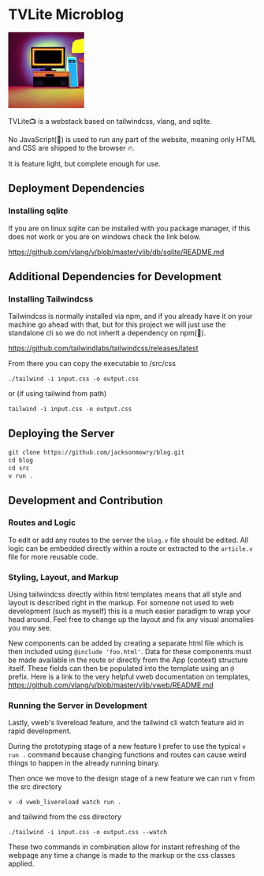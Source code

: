# TVLite Microblog

![ai-generated repo image](tv.jpg)

TVLite📺 is a webstack based on tailwindcss, vlang, and sqlite.

No JavaScript(💩) is used to run any part of the website, meaning only HTML and CSS are shipped to the browser 🔥.

It is feature light, but complete enough for use.

## Deployment Dependencies

### Installing sqlite

If you are on linux sqlite can be installed with you package manager, if this does not work or you are on windows check the link below.

<https://github.com/vlang/v/blob/master/vlib/db/sqlite/README.md>

## Additional Dependencies for Development

### Installing Tailwindcss

Tailwindcss is normally installed via npm, and if you already have it on your machine go ahead with that, but for this project we will just use the standalone cli so we do not inherit a dependency on npm(🤮).

<https://github.com/tailwindlabs/tailwindcss/releases/latest>

From there you can copy the executable to /src/css
```shell
./tailwind -i input.css -o output.css
```
or (if using tailwind from path)
```shell
tailwind -i input.css -o output.css
```

## Deploying the Server

```shell
git clone https://github.com/jacksonmowry/blog.git
cd blog
cd src
v run .
```

## Development and Contribution

### Routes and Logic

To edit or add any routes to the server the `blog.v` file should be edited. All logic can be embedded directly within a route or extracted to the `article.v` file for more reusable code.

### Styling, Layout, and Markup

Using tailwindcss directly within html templates means that all style and layout is described right in the markup. For someone not used to web development (such as myself) this is a much easier paradigm to wrap your head around. Feel free to change up the layout and fix any visual anomalies you may see.

New components can be added by creating a separate html file which is then included using  `@include 'foo.html'`. Data for these components must be made available in the route or directly from the App (context) structure itself. These fields can then be populated into the template using an `@` prefix. Here is a link to the very helpful vweb documentation on templates, <https://github.com/vlang/v/blob/master/vlib/vweb/README.md>

### Running the Server in Development

Lastly, vweb's livereload feature, and the tailwind cli watch feature aid in rapid development.

During the prototyping stage of a new feature I prefer to use the typical `v run .` command because changing functions and routes can cause weird things to happen in the already running binary. 

Then once we move to the design stage of a new feature we can run v from the src directory
```shell
v -d vweb_livereload watch run .
```
and tailwind from the css directory
```shell
./tailwind -i input.css -o output.css --watch
```

These two commands in combination allow for instant refreshing of the webpage any time a change is made to the markup or the css classes applied.